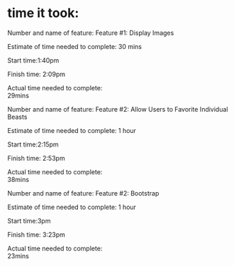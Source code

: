 # time it took:  

Number and name of feature: Feature #1: Display Images  

Estimate of time needed to complete: 30 mins  

Start time:1:40pm   

Finish time:  2:09pm  

Actual time needed to complete:  
29mins  



Number and name of feature: Feature #2: Allow Users to Favorite Individual Beasts

Estimate of time needed to complete: 1 hour

Start time:2:15pm  

Finish time: 2:53pm  

Actual time needed to complete:  
38mins  




Number and name of feature: Feature #2: Bootstrap

Estimate of time needed to complete: 1 hour

Start time:3pm  

Finish time:   3:23pm  

Actual time needed to complete:  
23mins

